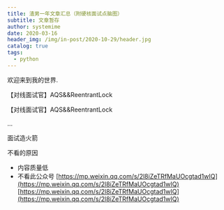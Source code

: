 ```yaml
---
title: 渣男一年文章汇总（附硬核面试点脑图）
subtitle: 文章暂存
author: systemime
date: 2020-03-16
header_img: /img/in-post/2020-10-29/header.jpg
catalog: true
tags:
  - python
---
```


欢迎来到我的世界.

<!-- more -->

【对线面试官】AQS&&ReentrantLock

【对线面试官】AQS&&ReentrantLock

...

面试造火箭

不看的原因

-   内容质量低
-   不看此公众号 
    [https://mp.weixin.qq.com/s/2l8iZeTRfMaUOcgtad1wIQ](https://mp.weixin.qq.com/s/2l8iZeTRfMaUOcgtad1wIQ) 
    [https://mp.weixin.qq.com/s/2l8iZeTRfMaUOcgtad1wIQ](https://mp.weixin.qq.com/s/2l8iZeTRfMaUOcgtad1wIQ)

